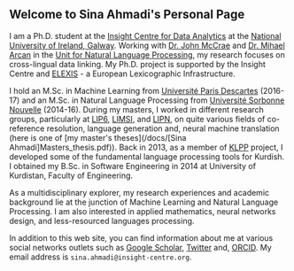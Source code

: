 ## Welcome to Sina Ahmadi's Personal Page

I am a Ph.D. student at the [Insight Centre for Data Analytics](https://www.insight-centre.org/) at the [National University of Ireland, Galway](http://www.nuigalway.ie/). Working with [Dr. John McCrae](https://john.mccr.ae/index) and [Dr. Mihael Arcan](https://nuig.insight-centre.org/unlp/people/members/mihael-arcan/) in the [Unit for Natural Language Processing](https://nuig.insight-centre.org/unlp/), my research focuses on cross-lingual data linking. My Ph.D. project is supported by the Insight Centre and [ELEXIS](https://elex.is/) - a European Lexicographic Infrastructure.

I hold an M.Sc. in Machine Learning from [Université Paris Descartes](http://www.mi.parisdescartes.fr/formations/master-informatique/specialite-intelligence-artificielle/) (2016-17) and an M.Sc. in Natural Language Processing from [Université Sorbonne Nouvelle](http://www.univ-paris3.fr/) (2014-16). During my masters, I worked in different research groups, particularly at [LIP6](https://www.lip6.fr/?LANG=en), [LIMSI](https://www.limsi.fr/en/), and [LIPN](http://lipn.univ-paris13.fr/en/), on quite various fields of co-reference resolution, language generation and, neural machine translation (here is one of [my master's theses](/docs/[Sina Ahmadi]Masters_thesis.pdf)). Back in 2013, as a member of [KLPP](http://eng.uok.ac.ir/esmaili/research/klpp/en/main.htm) project, I developed some of the fundamental language processing tools for Kurdish. I obtained my B.Sc. in Software Engineering in 2014 at University of Kurdistan, Faculty of Engineering.

As a multidisciplinary explorer, my research experiences and academic background lie at the junction of Machine Learning and Natural Language Processing. I am also interested in applied mathematics, neural networks design, and less-resourced languages processing.

In addition to this web site, you can find information about me at various social networks outlets such as [Google Scholar](https://scholar.google.fr/citations?user=adu3L94AAAAJ&hl=en), [Twitter](https://twitter.com/sina_ahm) and, [ORCID](http://orcid.org/0000-0001-7904-6551). My email address is `sina.ahmadi@insight-centre.org`.
